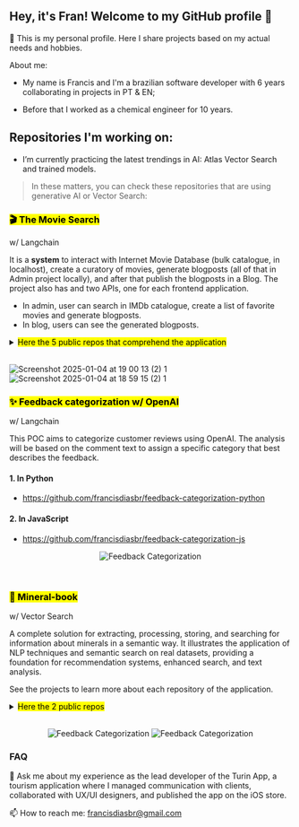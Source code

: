 ## Hey, it's Fran! Welcome to my GitHub profile 👋

👐 This is my personal profile. Here I share projects based on my actual needs and hobbies.


About me:

- My name is Francis and I'm a brazilian software developer with 6 years collaborating in projects in PT & EN;

- Before that I worked as a chemical engineer for 10 years.


## Repositories I'm working on:

- I’m currently practicing the latest trendings in AI: Atlas Vector Search and trained models.

> In these matters, you can check these repositories that are using generative AI or Vector Search:

<h3><mark>🎬 The Movie Search</mark></h3>

w/ Langchain

It is a **system** to interact with Internet Movie Database (bulk catalogue, in localhost), create a curatory of movies, generate blogposts (all of that in Admin project locally), and after that publish the blogposts in a Blog. 
The project also has and two APIs, one for each frontend application.

- In admin, user can search in IMDb catalogue, create a list of favorite movies and generate blogposts.
- In blog, users can see the generated blogposts.

<details>
<summary><mark>Here the 5 public repos that comprehend the application</mark></summary>

#### 1. Movie Search Admin Frontend:
https://github.com/francisdiasbr/movie-search-frontend (Next project with Redux for state management)

#### 2. Movie Search Admin Backend:
https://github.com/francisdiasbr/movie-search-backend (Python project with Flask)
Is the backend for Movie Search. The project comprehends all the endpoints the admin application needs.

#### 3. Movie Search Blog:
https://github.com/francisdiasbr/movie-search-blog (Vite project with Redux for state management)

#### 4. Movie Search Blog Backend:
https://github.com/francisdiasbr/movie-search-blog-backend (Python project with Flask)

#### 5. Archictecture Decision Records for Movie Search project (ADRs):
https://github.com/francisdiasbr/movie-search-adr (Markdown, in order to write the decisions in this repository)

</details>
<br/>

![Screenshot 2025-01-04 at 19 00 13 (2) 1](https://github.com/user-attachments/assets/2f2dde79-09c3-499c-b7e8-7e750da60518)
![Screenshot 2025-01-04 at 18 59 15 (2) 1](https://github.com/user-attachments/assets/1043af9a-fbf0-42dd-9ed5-e4b59b393af1)


<h3><mark>✨ Feedback categorization w/ OpenAI</mark></h3>

w/ Langchain

This POC aims to categorize customer reviews using OpenAI. The analysis will be based on the comment text to assign a specific category that best describes the feedback.

#### 1. In Python
- https://github.com/francisdiasbr/feedback-categorization-python

#### 2. In JavaScript
- https://github.com/francisdiasbr/feedback-categorization-js

<p align="center">
  <img src="https://github.com/user-attachments/assets/0fcb7e58-0cfc-46ba-be74-ccfcdfdbaf8c" alt="Feedback Categorization">
</p>
<br/>



<h3><mark> 🔮 Mineral-book </h3></mark>

w/ Vector Search

A complete solution for extracting, processing, storing, and searching for information about minerals in a semantic way. It illustrates the application of NLP techniques and semantic search on real datasets, providing a foundation for recommendation systems, enhanced search, and text analysis.

See the projects to learn more about each repository of the application.

<details>
<summary><mark>Here the 2 public repos</mark></summary>

#### 1. Backend (Python)
- https://github.com/francisdiasbr/py-mineral-book

  
#### 2. Frontend (React Native + Expo)
- https://github.com/francisdiasbr/mineral-book

</details>
<br/>

<p align="center">
  <img src="https://github.com/user-attachments/assets/2020b59c-1dcd-4d72-b699-1f9cf3029015" alt="Feedback Categorization">
  <img src="https://github.com/user-attachments/assets/e63851d1-a7f1-4f4c-8d77-b9a74a3a718d" alt="Feedback Categorization">
</p>


  ### FAQ
  💬 Ask me about my experience as the lead developer of the Turin App, a tourism application where I managed communication with clients, collaborated with UX/UI designers, and published the app on the iOS store.

  📫 How to reach me: francisdiasbr@gmail.com

